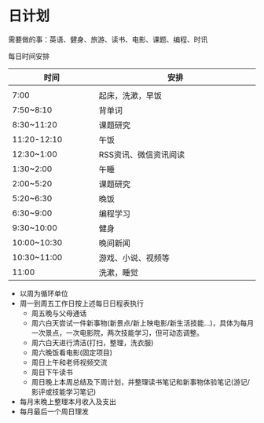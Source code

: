 # 日计划


需要做的事：英语、健身、旅游、读书、电影、课题、编程、时讯

每日时间安排

| 时间             | 安排                  |
| ---------------- | --------------------- |
| <img width=200/> | <img width=500/>      |
| 7:00             | 起床，洗漱，早饭      |
| 7:50~8:10        | 背单词                |
| 8:30~11:20       | 课题研究              |
| 11:20-12:10      | 午饭                  |
| 12:30~1:00       | RSS资讯、微信资讯阅读 |
| 1:30~2:00        | 午睡                  |
| 2:00~5:20        | 课题研究              |
| 5:20~6:30        | 晚饭                  |
| 6:30~9:00        | 编程学习              |
| 9:30~10:00       | 健身                  |
| 10:00~10:30      | 晚间新闻              |
| 10:30~11:00      | 游戏、小说、视频等    |
| 11:00            | 洗漱，睡觉            |




- 以周为循环单位
- 周一到周五工作日按上述每日日程表执行
  - 周五晚与父母通话
  - 周六白天尝试一件新事物(新景点/新上映电影/新生活技能...)，具体为每月一次景点，一次电影院，两次技能学习，但可动态调整。
  - 周六白天进行清洁(打扫，整理，洗衣服)
  - 周六晚饭看电影(固定项目)
  - 周日上午和老师视频交流
  - 周日下午读书
  - 周日晚上本周总结及下周计划，并整理读书笔记和新事物体验笔记(游记/影评或技能学习笔记)
- 每月末晚上整理本月收入及支出
- 每月最后一个周日理发


